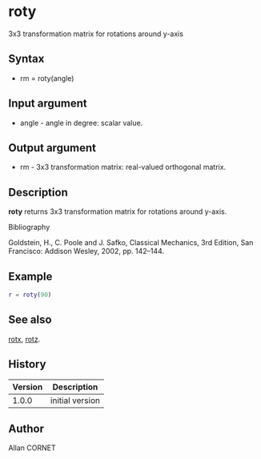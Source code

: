 # roty

3x3 transformation matrix for rotations around y-axis

## Syntax

- rm = roty(angle)

## Input argument

- angle - angle in degree: scalar value.

## Output argument

- rm - 3x3 transformation matrix: real-valued orthogonal matrix.

## Description

  <p><b>roty</b> returns 3x3 transformation matrix for rotations around y-axis.</p>

Bibliography

Goldstein, H., C. Poole and J. Safko, Classical Mechanics, 3rd Edition, San Francisco: Addison Wesley, 2002, pp. 142–144.

## Example

```matlab
r = roty(90)
```

## See also

[rotx](rotx.md), [rotz](rotz.md).

## History

| Version | Description     |
| ------- | --------------- |
| 1.0.0   | initial version |

## Author

Allan CORNET
